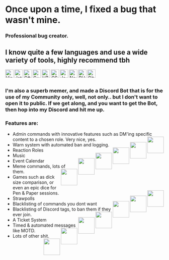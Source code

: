 # Once upon a time, I fixed a bug that wasn't mine.
### Professional bug creator.

## I know quite a few languages and use a wide variety of tools, highly recommend tbh
<img align="left" alt="Visual Studio 2019" width="26px" src="https://img.icons8.com/color/452/visual-studio-2019.png" />
<img align="left" alt="Jetbrains Rider" width="26px" src="https://dashboard.snapcraft.io/site_media/appmedia/2018/11/snap-icon.png" />
<img align="left" alt="C#" width="26px" src="https://static-00.iconduck.com/assets.00/c-sharp-c-icon-456x512-9sej0lrz.png" />
<img align="left" alt="C++" width="26px" src="https://user-images.githubusercontent.com/42747200/46140125-da084900-c26d-11e8-8ea7-c45ae6306309.png" />
<img align="left" alt="HTML5" width="26px" src="https://image.flaticon.com/icons/png/512/1216/1216733.png" />
<img align="left" alt="CSS3" width="26px" src="https://img.icons8.com/color/452/css3.png" />
<img align="left" alt="Javascript" width="26px" src="https://cdn.iconscout.com/icon/free/png-512/javascript-2752148-2284965.png" />
<img align="left" alt="Node.js" width="26px" src="https://cdn.iconscout.com/icon/free/png-512/node-js-1174925.png" />
<img align="left" alt="PHP" width="26px" src="https://image.flaticon.com/icons/png/512/919/919830.png" />
<img align="left" alt="Git" width="26px" src="https://upload.wikimedia.org/wikipedia/commons/thumb/3/3f/Git_icon.svg/1024px-Git_icon.svg.png" />
<br><br>

### I'm also a superb memer, and made a Discord Bot that is for the use of my Community only, well, not only.. but I don't want to open it to public. If we get along, and you want to get the Bot, then hop into my Discord and hit me up.
### Features are:
- Admin commands with innovative features such as DM'ing specific content to a chosen role. Very nice, yes. <img align="right" width="52px" src="https://cdn.discordapp.com/emojis/723003329155956777.png?v=1" />
- Warn system with automated ban and logging. <img align="right" width="52px" src="https://cdn.discordapp.com/emojis/841269620727349259.png?v=1" />
- Reaction Roles <img align="right" width="52px" src="https://cdn.discordapp.com/emojis/608782013691854850.png?v=1" />
- Music <img align="right" width="52px" src="https://cdn.discordapp.com/emojis/591270147445096453.png?v=1" />
- Event Calendar <img align="right" width="52px" src="https://cdn.discordapp.com/emojis/686714978492874969.png?v=1" />
- Meme commands, lots of them. <img align="right" width="52px" src="https://cdn.discordapp.com/emojis/678905270663118878.png?v=1" />
- Games such as dick size comparison, or even an epic dice for Pen & Paper sessions. <img align="right" width="52px" src="https://cdn.discordapp.com/emojis/704351522124988489.png?v=1" />
- Strawpolls <img align="right" width="52px" src="https://cdn.discordapp.com/emojis/708133810302222426.png?v=1" />
- Blacklisting of commands you dont want <img align="right" width="52px" src="https://cdn.discordapp.com/emojis/670402733525827584.png?v=1" />
- Blacklisting of Discord tags, to ban them if they ever join. <img align="right" width="52px" src="https://cdn.discordapp.com/emojis/697638528779288698.png?v=1" />
- A Ticket System <img align="right" width="52px" src="https://cdn.discordapp.com/emojis/615562863263744027.png?v=1" />
- Timed & automated messages like MOTD. <img align="right" width="52px" src="https://cdn.discordapp.com/emojis/855029419399446548.png?v=1" />
- Lots of other shit. <img align="right" width="52px" src="https://cdn.discordapp.com/emojis/682256038262865994.png?v=1" />
<br>
